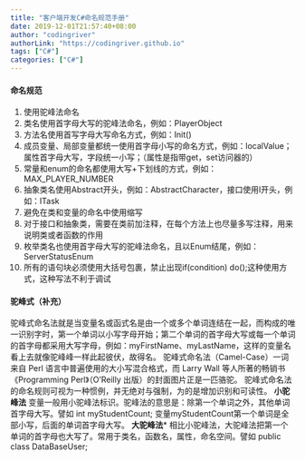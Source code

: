 ```yaml
---
title: "客户端开发C#命名规范手册"
date: 2019-12-01T21:57:40+08:00
author: "codingriver"
authorLink: "https://codingriver.github.io"
tags: ["C#"]
categories: ["C#"]
---
```


<!--more-->



#### 命名规范
1.	使用驼峰法命名
2.	类名使用首字母大写的驼峰法命名，例如：PlayerObject
3.	方法名使用首写字母大写命名方式，例如：Init()
4.	成员变量、局部变量都统一使用首字母小写的命名方式，例如：localValue；属性首字母大写，字段统一小写；（属性是指带get，set访问器的）
5.	常量和enum的命名都使用大写+下划线的方式，例如：MAX_PLAYER_NUMBER
6.	抽象类名使用Abstract开头，例如：AbstractCharacter，接口使用I开头，例如：ITask
7.	避免在类和变量的命名中使用缩写
8.	对于接口和抽象类，需要在类前加注释，在每个方法上也尽量多写注释，用来说明类或者函数的作用
9.	枚举类名也使用首字母大写的驼峰法命名，且以Enum结尾，例如：ServerStatusEnum
10.	所有的语句块必须使用大括号包裹，禁止出现if(condition) do();这种使用方式，这种写法不利于调试


####  驼峰式（补充）
驼峰式命名法就是当变量名或函式名是由一个或多个单词连结在一起，而构成的唯一识别字时，第一个单词以小写字母开始；第二个单词的首字母大写或每一个单词的首字母都采用大写字母，例如：myFirstName、myLastName，这样的变量名看上去就像驼峰峰一样此起彼伏，故得名。 
驼峰式命名法（Camel-Case）一词来自 Perl 语言中普遍使用的大小写混合格式，而 Larry Wall 等人所著的畅销书《Programming Perl》（O’Reilly 出版）的封面图片正是一匹骆驼。 
驼峰式命名法的命名规则可视为一种惯例，并无绝对与强制，为的是增加识别和可读性。 
**小驼峰法**
变量一般用小驼峰法标识。驼峰法的意思是：除第一个单词之外，其他单词首字母大写。譬如 
int myStudentCount; 
变量myStudentCount第一个单词是全部小写，后面的单词首字母大写。 
**大驼峰法***
相比小驼峰法，大驼峰法把第一个单词的首字母也大写了。常用于类名，函数名，属性，命名空间。譬如 
public class DataBaseUser; 

